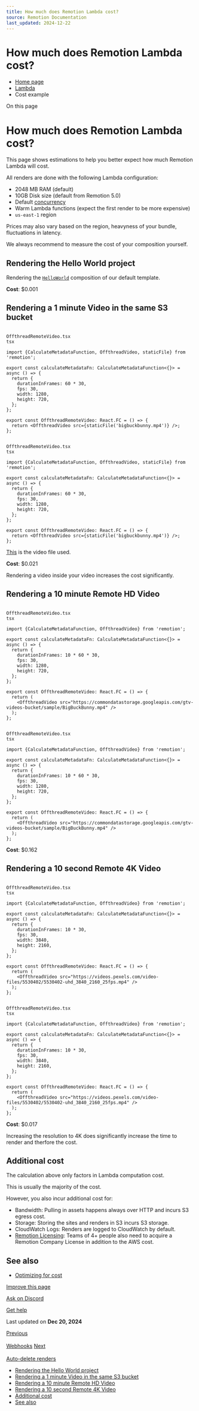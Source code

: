 ```yaml
---
title: How much does Remotion Lambda cost?
source: Remotion Documentation
last_updated: 2024-12-22
---
```


# How much does Remotion Lambda cost?

- [Home page](/)
- [Lambda](/docs/lambda)
- Cost example

On this page

# How much does Remotion Lambda cost?

This page shows estimations to help you better expect how much Remotion Lambda will cost.

All renders are done with the following Lambda configuration:

- 2048 MB RAM (default)
- 10GB Disk size (default from Remotion 5.0)
- Default [concurrency](/docs/lambda/concurrency)
- Warm Lambda functions (expect the first render to be more expensive)
- `us-east-1` region

Prices may also vary based on the region, heavyness of your bundle, fluctuations in latency.

We always recommend to measure the cost of your composition yourself.

## Rendering the Hello World project [​](\#rendering-the-hello-world-project "Direct link to Rendering the Hello World project")

Rendering the [`HelloWorld`](https://github.com/remotion-dev/template-helloworld) composition of our default template.

**Cost**: $0.001

## Rendering a 1 minute Video in the same S3 bucket [​](\#rendering-a-1-minute-video-in-the-same-s3-bucket "Direct link to Rendering a 1 minute Video in the same S3 bucket")

```

OffthreadRemoteVideo.tsx
tsx

import {CalculateMetadataFunction, OffthreadVideo, staticFile} from 'remotion';

export const calculateMetadataFn: CalculateMetadataFunction<{}> = async () => {
  return {
    durationInFrames: 60 * 30,
    fps: 30,
    width: 1280,
    height: 720,
  };
};

export const OffthreadRemoteVideo: React.FC = () => {
  return <OffthreadVideo src={staticFile('bigbuckbunny.mp4')} />;
};
```

```

OffthreadRemoteVideo.tsx
tsx

import {CalculateMetadataFunction, OffthreadVideo, staticFile} from 'remotion';

export const calculateMetadataFn: CalculateMetadataFunction<{}> = async () => {
  return {
    durationInFrames: 60 * 30,
    fps: 30,
    width: 1280,
    height: 720,
  };
};

export const OffthreadRemoteVideo: React.FC = () => {
  return <OffthreadVideo src={staticFile('bigbuckbunny.mp4')} />;
};
```

[This](https://github.com/remotion-dev/remotion/blob/main/packages/example/public/bigbuckbunny.mp4) is the video file used.

**Cost**: $0.021

Rendering a video inside your video increases the cost significantly.

## Rendering a 10 minute Remote HD Video [​](\#rendering-a-10-minute-remote-hd-video "Direct link to Rendering a 10 minute Remote HD Video")

```

OffthreadRemoteVideo.tsx
tsx

import {CalculateMetadataFunction, OffthreadVideo} from 'remotion';

export const calculateMetadataFn: CalculateMetadataFunction<{}> = async () => {
  return {
    durationInFrames: 10 * 60 * 30,
    fps: 30,
    width: 1280,
    height: 720,
  };
};

export const OffthreadRemoteVideo: React.FC = () => {
  return (
    <OffthreadVideo src="https://commondatastorage.googleapis.com/gtv-videos-bucket/sample/BigBuckBunny.mp4" />
  );
};
```

```

OffthreadRemoteVideo.tsx
tsx

import {CalculateMetadataFunction, OffthreadVideo} from 'remotion';

export const calculateMetadataFn: CalculateMetadataFunction<{}> = async () => {
  return {
    durationInFrames: 10 * 60 * 30,
    fps: 30,
    width: 1280,
    height: 720,
  };
};

export const OffthreadRemoteVideo: React.FC = () => {
  return (
    <OffthreadVideo src="https://commondatastorage.googleapis.com/gtv-videos-bucket/sample/BigBuckBunny.mp4" />
  );
};
```

**Cost**: $0.162

## Rendering a 10 second Remote 4K Video [​](\#rendering-a-10-second-remote-4k-video "Direct link to Rendering a 10 second Remote 4K Video")

```

OffthreadRemoteVideo.tsx
tsx

import {CalculateMetadataFunction, OffthreadVideo} from 'remotion';

export const calculateMetadataFn: CalculateMetadataFunction<{}> = async () => {
  return {
    durationInFrames: 10 * 30,
    fps: 30,
    width: 3840,
    height: 2160,
  };
};

export const OffthreadRemoteVideo: React.FC = () => {
  return (
    <OffthreadVideo src="https://videos.pexels.com/video-files/5530402/5530402-uhd_3840_2160_25fps.mp4" />
  );
};
```

```

OffthreadRemoteVideo.tsx
tsx

import {CalculateMetadataFunction, OffthreadVideo} from 'remotion';

export const calculateMetadataFn: CalculateMetadataFunction<{}> = async () => {
  return {
    durationInFrames: 10 * 30,
    fps: 30,
    width: 3840,
    height: 2160,
  };
};

export const OffthreadRemoteVideo: React.FC = () => {
  return (
    <OffthreadVideo src="https://videos.pexels.com/video-files/5530402/5530402-uhd_3840_2160_25fps.mp4" />
  );
};
```

**Cost**: $0.017

Increasing the resolution to 4K does significantly increase the time to render and therfore the cost.

## Additional cost [​](\#additional-cost "Direct link to Additional cost")

The calculation above only factors in Lambda computation cost.

This is usually the majority of the cost.

However, you also incur additional cost for:

- Bandwidth: Pulling in assets happens always over HTTP and incurs S3 egress cost.
- Storage: Storing the sites and renders in S3 incurs S3 storage.
- CloudWatch Logs: Renders are logged to CloudWatch by default.
- [Remotion Licensing](https://remotion.pro/license): Teams of 4+ people also need to acquire a Remotion Company License in addition to the AWS cost.

## See also [​](\#see-also "Direct link to See also")

- [Optimizing for cost](/docs/lambda/optimizing-cost)

[Improve this page](https://github.com/remotion-dev/remotion/edit/main/packages/docs/docs/lambda/cost-example.mdx)

[Ask on Discord](https://remotion.dev/discord)

[Get help](/docs/get-help)

Last updated on **Dec 20, 2024**

[Previous\
\
Webhooks](/docs/lambda/webhooks) [Next\
\
Auto-delete renders](/docs/lambda/autodelete)

- [Rendering the Hello World project](#rendering-the-hello-world-project)
- [Rendering a 1 minute Video in the same S3 bucket](#rendering-a-1-minute-video-in-the-same-s3-bucket)
- [Rendering a 10 minute Remote HD Video](#rendering-a-10-minute-remote-hd-video)
- [Rendering a 10 second Remote 4K Video](#rendering-a-10-second-remote-4k-video)
- [Additional cost](#additional-cost)
- [See also](#see-also)
